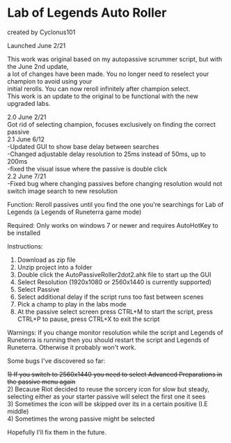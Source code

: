 # Lab of Legends Auto Roller

created by Cyclonus101

Launched June 2/21

This work was original based on my autopassive scrummer script, but with the June 2nd update,    
a lot of changes have been made. You no longer need to reselect your champion to avoid using your  
initial rerolls. You can now reroll infinitely after champion select.  
This work is an update to the original to be functional with the new upgraded labs.  

2.0 June 2/21  
Got rid of selecting champion, focuses exclusively on finding the correct passive  
2.1 June 6/12  
-Updated GUI to show base delay between searches   
-Changed adjustable delay resolution to 25ms instead of 50ms, up to 200ms  
-fixed the visual issue where the passive is double click  
2.2 June 7/21  
-Fixed bug where changing passives before changing resolution would not switch image search to new resolution

Function: Reroll passives until you find the one you're searchings for Lab of Legends (a Legends of Runeterra game mode)

Required: Only works on windows 7 or newer and requires AutoHotKey to be installed

Instructions:

1) Download as zip file
2) Unzip project into a folder
3) Double click the AutoPassiveRoller2dot2.ahk file to start up the GUI
4) Select Resolution (1920x1080 or 2560x1440 is currently supported)
6) Select Passive
7) Select additional delay if the script runs too fast between scenes
9) Pick a champ to play in the labs mode
10) At the passive select screen press CTRL+M to start the script, press CTRL+P to pause, press CTRL+X to exit the script

Warnings: If you change monitor resolution while the script and Legends of  Runeterra is running 
then you should restart the script and Legends of Runeterra. Otherwise it probably won't work.

Some bugs I've discovered so far:

~~1) If you switch to 2560x1440 you need to select Advanced Preparations in the passive menu again~~  
2) Because Riot decided to reuse the sorcery icon for slow but steady, selecting either as your starter passive will select the first one it sees  
3) Sometimes the icon will be skipped over its in a certain positive (I.E middle)   
4) Sometimes the wrong passive might be selected  

Hopefully I'll fix them in the future.
